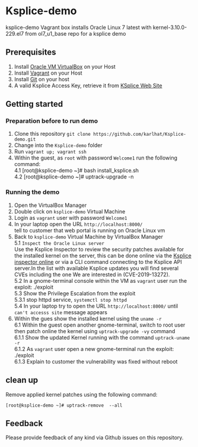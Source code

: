 # Ksplice-demo
ksplice-demo Vagrant box installs Oracle Linux 7 latest with kernel-3.10.0-229.el7 from ol7_u1_base repo for a ksplice demo


## Prerequisites
1. Install [Oracle VM VirtualBox](https://www.virtualbox.org/wiki/Downloads) on your Host
2. Install [Vagrant](https://vagrantup.com/) on your Host
3. Install [Git](https://git-scm.com/downloads) on your host
4. A valid Ksplice Access Key, retrieve it from [KSplice Web Site](http://ksplice.oracle.com/)

## Getting started
### Preparation before to run demo
1. Clone this repository `git clone https://github.com/karlhat/Ksplice-demo.git`
2. Change into the `Ksplice-demo` folder
3. Run `vagrant up; vagrant ssh`
4. Within the guest, as `root` with password `Welcome1`  run the following command:<br/>
  4.1  [root@ksplice-demo ~]# bash install_ksplice.sh <br/>
  4.2  [root@ksplice-demo ~]# uptrack-upgrade -n  
 
### Running the demo
1. Open the VirtualBox Manager
2. Double click on `ksplice-demo` Virtual Machine
3. Login as `vagrant` user with password `Welcome1`
4. In your laptop open the URL `http://localhost:8000/` <br/>
    tell to customer that web portal is running on Oracle Linux vm
5. Back to `ksplice-demo` Virtual Machine by VirtualBox Manager <br/>
  5.1 `Inspect the Oracle Linux server` <br/>
    Use the Ksplice Inspector to review the security patches available for the installed kernel on the server, this can be done online via the [Ksplice inspector online](http://ksplice.oracle.com/inspector)  or via a CLI command connecting to the Ksplice API server.In the list with available Ksplice updates you will find several CVEs including the one We are interested in (CVE-2019-13272).<br/> 
  5.2 In a gnome-terminal console within the VM as `vagrant` user run the exploit: ./exploit <br/>
  5.3 Show the Privilege Escalation from the exploit <br/>
  5.3.1 stop httpd service, `systemctl stop httpd` <br/>
  5.4 In your laptop try to open the URL `http://localhost:8000/` until `can't accesss site` message appears <br/>
  6. Within the gues show the  installed kernel using the `uname -r` <br/>
  6.1 Within the guest open another gnome-terminal, switch to root user then patch online the kernel using
  `uptrack-upgrade -vy` command <br/>
  6.1.1 Show the updated Kernel running with the command `uptrack-uname -r` <br/>
  6.1.2  As `vagrant` user open a new gnome-terminal run the exploit: ./exploit <br/>
  6.1.3 Explain to customer the vulnerability was fixed without reboot <br/>


## clean up
 Remove  applied kernel patches using the following command:
 
 `[root@ksplice-demo ~]# uptrack-remove  --all `


## Feedback
Please provide feedback of any kind via Github issues on this repository.

